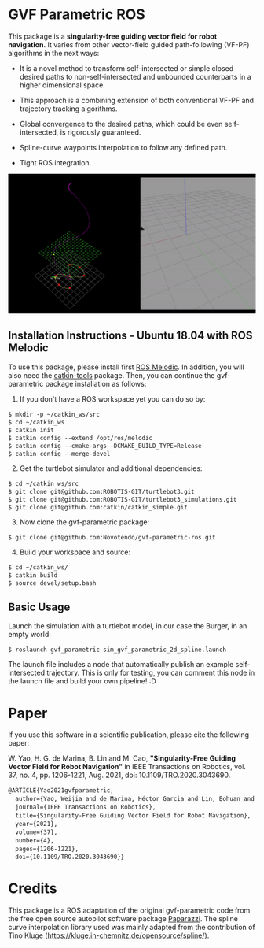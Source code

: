 # GVF Parametric ROS

This package is a **singularity-free guiding vector field for robot navigation**. It varies from other vector-field guided path-following (VF-PF) algorithms in the next ways:

* It is  a novel method to transform self-intersected or simple closed desired paths to non-self-intersected and unbounded counterparts in a higher dimensional space.

* This approach is a combining extension of both conventional VF-PF and trajectory tracking algorithms.

* Global convergence to the desired paths, which could be even self-intersected, is rigorously guaranteed.

* Spline-curve waypoints interpolation to follow any defined path.

* Tight ROS integration.

![example_gif](docs/gvf_param_sim.gif)

Installation Instructions - Ubuntu 18.04 with ROS Melodic
---------------------------------------------------------
To use this package, please install first [ROS Melodic](http://wiki.ros.org/melodic/Installation/Ubuntu/). In addition, you will also need the [catkin-tools](https://catkin-tools.readthedocs.io/en/latest/installing.html) package. Then, you can continue the gvf-parametric package installation as follows:

1. If you don't have a ROS workspace yet you can do so by:
```
$ mkdir -p ~/catkin_ws/src
$ cd ~/catkin_ws
$ catkin init
$ catkin config --extend /opt/ros/melodic
$ catkin config --cmake-args -DCMAKE_BUILD_TYPE=Release
$ catkin config --merge-devel
```

2. Get the turtlebot simulator and additional dependencies:
```
$ cd ~/catkin_ws/src
$ git clone git@github.com:ROBOTIS-GIT/turtlebot3.git
$ git clone git@github.com:ROBOTIS-GIT/turtlebot3_simulations.git
$ git clone git@github.com:catkin/catkin_simple.git
```

3. Now clone the gvf-parametric package:
```
$ git clone git@github.com:Novotendo/gvf-parametric-ros.git
```

4. Build your workspace and source:
```
$ cd ~/catkin_ws/
$ catkin build
$ source devel/setup.bash
```

Basic Usage
-----------
Launch the simulation with a turtlebot model, in our case the Burger, in an empty world:
```
$ roslaunch gvf_parametric sim_gvf_parametric_2d_spline.launch
```
The launch file includes a node that automatically publish an example self-intersected trajectory. This is only for testing, you can comment this node in the launch file and build your own pipeline! :D
# Paper

If you use this software in a scientific publication, please cite the following paper:

W. Yao, H. G. de Marina, B. Lin and M. Cao, **"Singularity-Free Guiding Vector Field for Robot Navigation"** in IEEE Transactions on Robotics, vol. 37, no. 4, pp. 1206-1221, Aug. 2021, doi: 10.1109/TRO.2020.3043690.

```latex
@ARTICLE{Yao2021gvfparametric,
  author={Yao, Weijia and de Marina, Héctor Garcia and Lin, Bohuan and Cao, Ming},
  journal={IEEE Transactions on Robotics}, 
  title={Singularity-Free Guiding Vector Field for Robot Navigation}, 
  year={2021},
  volume={37},
  number={4},
  pages={1206-1221},
  doi={10.1109/TRO.2020.3043690}}
```

# Credits
This package is a ROS adaptation of the original gvf-parametric code from the free open source autopilot software package [Paparazzi](https://github.com/paparazzi/paparazzi). The spline curve interpolation library used was mainly adapted from the contribution of Tino Kluge (https://kluge.in-chemnitz.de/opensource/spline/).

